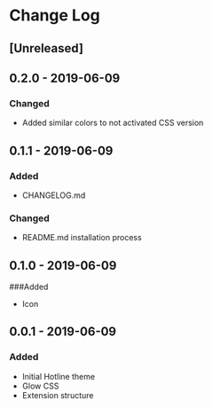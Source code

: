 # Change Log


## [Unreleased]

## 0.2.0 - 2019-06-09
### Changed
- Added similar colors to not activated CSS version

## 0.1.1 - 2019-06-09
### Added
- CHANGELOG.md
### Changed
- README.md installation process

## 0.1.0 - 2019-06-09
###Added
- Icon

## 0.0.1 - 2019-06-09
### Added
- Initial Hotline theme
- Glow CSS
- Extension structure
